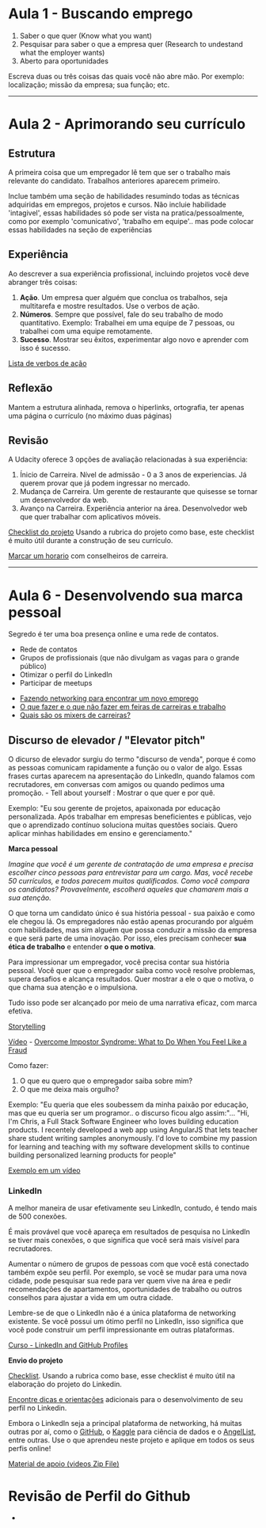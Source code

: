 # Aula 1 - Buscando emprego

1. Saber o que quer (Know what you want)
2. Pesquisar para saber o que a empresa quer (Research to undestand what the employer wants)
3. Aberto para oportunidades

Escreva duas ou três coisas das quais você não abre mão. Por exemplo: localização; missão da empresa; sua função; etc.

---

# Aula 2 - Aprimorando seu currículo

## Estrutura

A primeira coisa que um empregador lê tem que ser o trabalho mais relevante do candidato. Trabalhos anteriores aparecem primeiro.

Inclue também uma seção de habilidades resumindo todas as técnicas adquiridas em empregos, projetos e cursos. Não incluie habilidade 'intagivel', essas habilidades só pode ser vista na pratica/pessoalmente, como por exemplo 'comunicativo', 'trabalho em equipe'.. mas pode colocar essas habilidades na seção de experiências

## Experiência

Ao descrever a sua experiência profissional, incluindo projetos você deve abranger três coisas:

1. **Ação**. Um empresa quer alguém que conclua os trabalhos, seja multitarefa e mostre resultados. Use o verbos de ação.
2. **Números**. Sempre que possível, fale do seu trabalho de modo quantitativo. Exemplo: Trabalhei em uma equipe de 7 pessoas, ou trabalhei com uma equipe remotamente.
3. **Sucesso**. Mostrar seu êxitos, experimentar algo novo e aprender com isso é sucesso.

[Lista de verbos de ação](_assets/files/career_action_verb_list.pdf ":ignore")

## Reflexão

Mantem a estrutura alinhada, remova o hiperlinks, ortografia, ter apenas uma página o currículo (no máximo duas páginas)

## Revisão

A Udacity oferece 3 opções de avaliação relacionadas à sua experiência:

1. Ínicio de Carreira. Nível de admissão - 0 a 3 anos de experiencias. Já querem provar que já podem ingressar no mercado.
2. Mudança de Carreira. Um gerente de restaurante que quisesse se tornar um desenvolvedor da web.
3. Avanço na Carreira. Experiência anterior na área. Desenvolvedor web que quer trabalhar com aplicativos móveis.

[Checklist do projeto](_assets/files/career_resume_rubrica_checklist.pdf ":ignore") Usando a rubrica do projeto como base, este checklist é muito útil durante a construção de seu currículo.

[Marcar um horario](https://calendly.com/career-coach) com conselheiros de carreira.

---

# Aula 6 - Desenvolvendo sua marca pessoal

Segredo é ter uma boa presença online e uma rede de contatos.

* Rede de contatos
* Grupos de profissionais (que não divulgam as vagas para o grande público)
* Otimizar o perfil do LinkedIn
* Participar de meetups

- [Fazendo networking para encontrar um novo emprego](https://www.livecareer.com/quintessential/networking-guide)
- [O que fazer e o que não fazer em feiras de carreiras e trabalho](https://www.livecareer.com/quintessential/career-job-fair-dos-donts)
- [Quais são os mixers de carreiras?](https://bizcircle.att.com/small-business-human-resources/uncubed-the-new-job-fair-mixer-you-need-to-know-about-2/)

## Discurso de elevador / "Elevator pitch"

O dicurso de elevador surgiu do termo "discurso de venda", porque é como as pessoas comunicam rapidamente a função ou o valor de algo. Essas frases curtas aparecem na apresentação do LinkedIn, quando falamos com recrutadores, em conversas com amigos ou quando pedimos uma promoção. - Tell about yourself : Mostrar o que quer e por quê.

Exemplo: "Eu sou gerente de projetos, apaixonada por educação personalizada. Após trabalhar em empresas beneficientes e públicas, vejo que o aprendizado contínuo soluciona muitas questões sociais. Quero aplicar minhas habilidades em ensino e gerenciamento."

**Marca pessoal**

*Imagine que você é um gerente de contratação de uma empresa e precisa escolher cinco pessoas para entrevistar para um cargo. Mas, você recebe 50 currículos, e todos parecem muitos qualificados. Como você compara os candidatos? Provavelmente, escolherá aqueles que chamarem mais a sua atenção.*

O que torna um candidato único é sua história pessoal - sua paixão e como ele chegou lá. Os empregadores não estão apenas procurando por alguém com habilidades, mas sim alguém que possa conduzir a missão da empresa e que será parte de uma inovação. Por isso, eles precisam conhecer **sua ética de trabalho** e entender **o que o motiva**.

Para impressionar um empregador, você precisa contar sua história pessoal. Você quer que o empregador saiba como você resolve problemas, supera desafios e alcança resultados. Quer mostrar a ele o que o motiva, o que chama sua atenção e o impulsiona.

Tudo isso pode ser alcançado por meio de uma narrativa eficaz, com marca efetiva.

[Storytelling](https://blog.udacity.com/2015/12/storytelling-personal-branding-and-getting-hired.html)

[Vídeo](https://www.youtube.com/watch?v=0ccflD9x5WU) - [Overcome Impostor Syndrome: What to Do When You Feel Like a Fraud](https://lifehacker.com/overcoming-impostor-syndrome-what-to-do-when-you-feel-1651827849)

Como fazer:

1. O que eu quero que o empregador saiba sobre mim?
2. O que me deixa mais orgulho?

Exemplo: "Eu queria que eles soubessem da minha paixão por educação, mas que eu queria ser um programor.. o discurso ficou algo assim:"... "Hi, I'm Chris, a Full Stack Software Engineer who loves building education products. I recentely developed a web app using AngularJS that lets teacher share student writing samples anonymously. I'd love to combine my passion for learning and teaching with my software development skills to continue building personalized learning products for people"

[Exemplo em um vídeo](https://www.youtube.com/watch?v=LxAdWaA-qTQ)

### LinkedIn

A melhor maneira de usar efetivamente seu LinkedIn, contudo, é tendo mais de 500 conexões.

É mais provável que você apareça em resultados de pesquisa no LinkedIn se tiver mais conexões, o que significa que você será mais visível para recrutadores.

Aumentar o número de grupos de pessoas com que você está conectado também expõe seu perfil. Por exemplo, se você se mudar para uma nova cidade, pode pesquisar sua rede para ver quem vive na área e pedir recomendações de apartamentos, oportunidades de trabalho ou outros conselhos para ajustar a vida em um outra cidade.

Lembre-se de que o LinkedIn não é a única plataforma de networking existente. Se você possui um ótimo perfil no LinkedIn, isso significa que você pode construir um perfil impressionante em outras plataformas.

[Curso - LinkedIn and GitHub Profiles](https://career-resource-center.udacity.com/linkedin-github-profiles)

**Envio do projeto**

[Checklist](_assets/files/career_linkedin_rubrica_checklist.pdf ":ignore"). Usando a rubrica como base, esse checklist é muito útil na elaboração do projeto do Linkedin.

[Encontre dicas e orientações](https://career-resource-center.udacity.com/linkedin-github-profiles) adicionais para o desenvolvimento de seu perfil no Linkedin.

Embora o LinkedIn seja a principal plataforma de networking, há muitas outras por aí, como o [GitHub](https://github.com/), o [Kaggle](https://www.kaggle.com/) para ciência de dados e o [AngelList](https://angel.co/), entre outras. Use o que aprendeu neste projeto e aplique em todos os seus perfis online!

[Material de apoio (videos Zip File)](http://d2uz2655q5g6b2.cloudfront.net/4196538629/LinkedIn%20Profile%20Review%20Videos.zip)

# Revisão de Perfil do Github

-